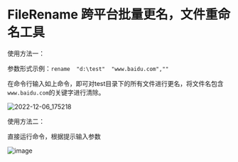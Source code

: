# FileRename 跨平台批量更名，文件重命名工具
使用方法一：

参数形式示例：` rename  "d:\test"  "www.baidu.com","" `

在命令行输入如上命令，即可对test目录下的所有文件进行更名，将文件名包含`www.baidu.com`的关键字进行清除。




![2022-12-06_175218](https://user-images.githubusercontent.com/51697927/205879826-706b5f2b-de69-4800-af49-7e97853e3bfc.png)



使用方法二：

直接运行命令，根据提示输入参数

![image](https://user-images.githubusercontent.com/51697927/205879521-9c8f43db-df57-4990-9c43-b0f1d2c5c376.png)
